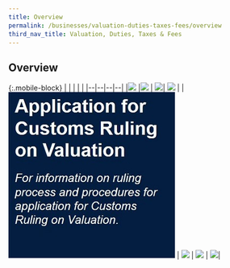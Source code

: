 ```yaml
---
title: Overview 
permalink: /businesses/valuation-duties-taxes-fees/overview
third_nav_title: Valuation, Duties, Taxes & Fees
---
```


## **Overview**

{:.mobile-block}
|  |  |  |  |
|--|--|--|--|
|[![](/images/v1.jpg)](/businesses/valuation-duties-taxes-fees/establishing-customs-value-for-imports) |[![](/images/v2.jpg)](/businesses/valuation-duties-taxes-and-fees/duties-and-dutiable-goods) | [![](/images/v3.jpg)](/businesses/valuation-duties-taxes-fees/goods-and-services-tax-gst)| [![](/images/v4.jpg)](/businesses/valuation-duties-taxes-fees/refund-of-duties-and-gst) |
| [![](/images/v5.jpg)](/businesses/valuation-duties-taxes-fees/application-for-customs-ruling-on-valuation) | [![](/images/v6.jpg)](/businesses/valuation-duties-taxes-fees/permits-documentation-and-other-fees) | [![](/images/v7.jpg)](/businesses/valuation-duties-taxes-fees/singapore-duty-paid-cigarette-sdpc-mark) | [![](/images/v8.jpg)](/businesses/valuation-duties-taxes--fees/e-learning-resources)|

